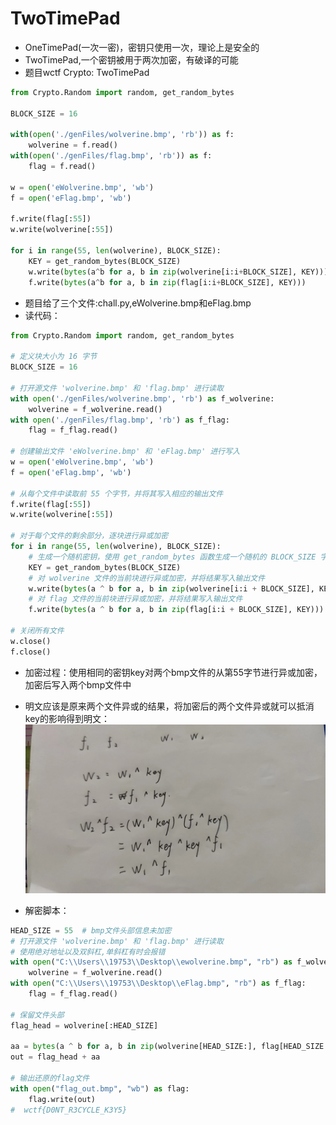 # TwoTimePad
- OneTimePad(一次一密)，密钥只使用一次，理论上是安全的
- TwoTimePad,一个密钥被用于两次加密，有破译的可能
- 题目wctf Crypto: TwoTimePad
```python
from Crypto.Random import random, get_random_bytes

BLOCK_SIZE = 16

with(open('./genFiles/wolverine.bmp', 'rb')) as f:
    wolverine = f.read()
with(open('./genFiles/flag.bmp', 'rb')) as f:
    flag = f.read()

w = open('eWolverine.bmp', 'wb')
f = open('eFlag.bmp', 'wb')

f.write(flag[:55])
w.write(wolverine[:55])

for i in range(55, len(wolverine), BLOCK_SIZE):
    KEY = get_random_bytes(BLOCK_SIZE)
    w.write(bytes(a^b for a, b in zip(wolverine[i:i+BLOCK_SIZE], KEY)))
    f.write(bytes(a^b for a, b in zip(flag[i:i+BLOCK_SIZE], KEY)))
```

- 题目给了三个文件:chall.py,eWolverine.bmp和eFlag.bmp
- 读代码：
```python
from Crypto.Random import random, get_random_bytes

# 定义块大小为 16 字节
BLOCK_SIZE = 16

# 打开源文件 'wolverine.bmp' 和 'flag.bmp' 进行读取
with open('./genFiles/wolverine.bmp', 'rb') as f_wolverine:
    wolverine = f_wolverine.read()
with open('./genFiles/flag.bmp', 'rb') as f_flag:
    flag = f_flag.read()

# 创建输出文件 'eWolverine.bmp' 和 'eFlag.bmp' 进行写入
w = open('eWolverine.bmp', 'wb')
f = open('eFlag.bmp', 'wb')

# 从每个文件中读取前 55 个字节，并将其写入相应的输出文件
f.write(flag[:55])
w.write(wolverine[:55])

# 对于每个文件的剩余部分，逐块进行异或加密
for i in range(55, len(wolverine), BLOCK_SIZE):
    # 生成一个随机密钥，使用 get_random_bytes 函数生成一个随机的 BLOCK_SIZE 字节长的密钥
    KEY = get_random_bytes(BLOCK_SIZE)
    # 对 wolverine 文件的当前块进行异或加密，并将结果写入输出文件
    w.write(bytes(a ^ b for a, b in zip(wolverine[i:i + BLOCK_SIZE], KEY)))
    # 对 flag 文件的当前块进行异或加密，并将结果写入输出文件
    f.write(bytes(a ^ b for a, b in zip(flag[i:i + BLOCK_SIZE], KEY)))

# 关闭所有文件
w.close()
f.close()

```
- 加密过程：使用相同的密钥key对两个bmp文件的从第55字节进行异或加密，加密后写入两个bmp文件中
- 明文应该是原来两个文件异或的结果，将加密后的两个文件异或就可以抵消key的影响得到明文：
![alt text](e4925835539b5d62d08597f67483cda.jpg)

- 解密脚本：
```python
HEAD_SIZE = 55  # bmp文件头部信息未加密
# 打开源文件 'wolverine.bmp' 和 'flag.bmp' 进行读取
# 使用绝对地址以及双斜杠,单斜杠有时会报错
with open("C:\\Users\\19753\\Desktop\\ewolverine.bmp", "rb") as f_wolverine:
    wolverine = f_wolverine.read()
with open("C:\\Users\\19753\\Desktop\\eFlag.bmp", "rb") as f_flag:
    flag = f_flag.read()

# 保留文件头部
flag_head = wolverine[:HEAD_SIZE]

aa = bytes(a ^ b for a, b in zip(wolverine[HEAD_SIZE:], flag[HEAD_SIZE:]))
out = flag_head + aa

# 输出还原的flag文件
with open("flag_out.bmp", "wb") as flag:
    flag.write(out)
#  wctf{D0NT_R3CYCLE_K3Y5}
```